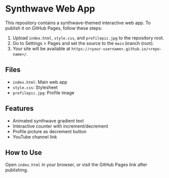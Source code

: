 # Synthwave Web App

This repository contains a synthwave-themed interactive web app. To publish it on GitHub Pages, follow these steps:

1. Upload `index.html`, `style.css`, and `profilepic.jpg` to the repository root.
2. Go to Settings > Pages and set the source to the `main` branch (root).
3. Your site will be available at `https://<your-username>.github.io/<repo-name>/`.

## Files

- `index.html`: Main web app
- `style.css`: Stylesheet
- `profilepic.jpg`: Profile image

## Features

- Animated synthwave gradient text
- Interactive counter with increment/decrement
- Profile picture as decrement button
- YouTube channel link

## How to Use

Open `index.html` in your browser, or visit the GitHub Pages link after publishing.
